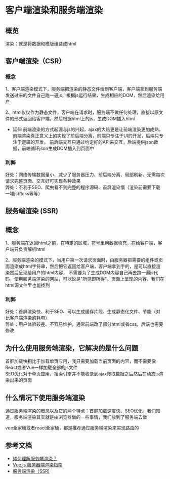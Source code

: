 # 客户端渲染和服务端渲染
## 概览
渲染：就是将数据和模版组装成html

## 客户端渲染（CSR）
### 概念
1、客户端渲染模式下，服务端把渲染的静态文件给到客户端，客户端拿到服务端发送过来的文件自己跑一遍js，根据js运行结果，生成相应的DOM，然后渲染给用户

2、html仅仅作为静态文件，客户端在请求时，服务端不做任何处理，直接以原文件的形式返回给客户端，然后根据html上的js，生成DOM插入html

* 延伸
前端渲染的方式起源与js的兴起，ajax的大热更是让前端渲染更加成熟，前端渲染真正意义上的实现了前后端分离，前端只专注于UI的开发，后端只专注于逻辑的开发，
前后端交互只通过约定好的API来交互，后端提供json数据，前端循环json生成DOM插入到页面中

### 利弊
好处：网络传输数据量小、减少了服务器压力、前后端分离、局部刷新、无需每次请求完整页面、交互好可实现各种效果<br>
弊处：不利于SEO、爬虫看不到完整的程序源码、首屏渲染慢（渲染前需要下载一堆js和css等等）

## 服务端渲染 (SSR)
## 概念
1、服务端在返回html之前，在特定的区域，符号里用数据填充，在给客户端，客户端只负责解析html

2、服务端渲染的模式下，当用户第一次请求页面时，由服务器把需要的组件或页面渲染成html字符串，然后把它返回给客户端，客户端拿到手的，是可以直接渲染然后呈现给用户的html内容，
不需要为了生成DOM内容自己再去跑一遍js代码，使用服务端渲染的网站，可以说是"所见即所得"，页面上呈现的内容，我们在html源文件里也能找到

### 利弊
好处：首屏渲染快、利于SEO、可以生成缓存片段、生成静态化文件、节能（对比客户端渲染的耗电）<br>
弊处：用户体验较差、不容易维护，通常前端改了部分html或者css，后端也需要修改

## 为什么使用服务端渲染，它解决的是什么问题

首屏加载快相比于加载单页应用，我只需要加载当前页面的内容，而不需要像React或者Vue一样加载全部的js文件<br>
SEO优化对于单页应用，搜索引擎并不能收录到ajax爬取数据之后然后在动态js渲染出来的页面

## 什么情况下使用服务端渲染
通过服务端渲染的概念以及它的两个特点：首屏加载速度快、SEO优化。我们知道，服务端渲染其实就是由浏览器做的一些事情，我们放到了服务端去做<br>

vue全家桶或者react全家桶，都是推荐通过服务端渲染来实现路由的

## 参考文档

* [如何理解服务端渲染？](https://juejin.im/post/6844903959241424910)
* [Vue.js 服务器端渲染指南](https://ssr.vuejs.org/zh/#%E4%B8%BA%E4%BB%80%E4%B9%88%E4%BD%BF%E7%94%A8%E6%9C%8D%E5%8A%A1%E5%99%A8%E7%AB%AF%E6%B8%B2%E6%9F%93-ssr-%EF%BC%9F)
* [服务端渲染（SSR)](https://juejin.im/post/6844903731075481608)

